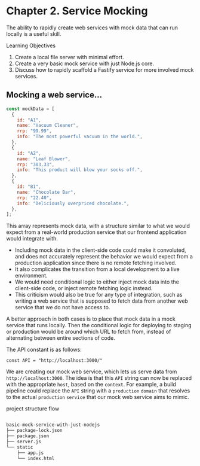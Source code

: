 # Chapter 2. Service Mocking

The ability to rapidly create web services with mock data that can run locally is a useful skill.

Learning Objectives

1. Create a local file server with minimal effort.
2. Create a very basic mock service with just Node.js core.
3. Discuss how to rapidly scaffold a Fastify service for more involved mock services.

## Mocking a web service...

```js
const mockData = [
  {
    id: "A1",
    name: "Vacuum Cleaner",
    rrp: "99.99",
    info: "The most powerful vacuum in the world.",
  },
  {
    id: "A2",
    name: "Leaf Blower",
    rrp: "303.33",
    info: "This product will blow your socks off.",
  },
  {
    id: "B1",
    name: "Chocolate Bar",
    rrp: "22.40",
    info: "Deliciously overpriced chocolate.",
  },
];
```

This array represents mock data, with a structure similar to what we would expect from a real-world production service that our frontend application would integrate with.

- Including mock data in the client-side code could make it convoluted, and does not accurately represent the behavior we would expect from a production application since there is no remote fetching involved.
- It also complicates the transition from a local development to a live environment.
- We would need conditional logic to either inject mock data into the client-side code, or inject remote fetching logic instead.
- This criticism would also be true for any type of integration, such as writing a web service that is supposed to fetch data from another web service that we do not have access to.

A better approach in both cases is to place that mock data in a mock service that runs locally. Then the conditional logic for deploying to staging or production would be around which URL to fetch from, instead of alternating between entire sections of code.


The API constant is as follows:

`const API = "http://localhost:3000/"`

We are creating our mock web service, which lets us serve data from `http://localhost:3000`. 
The idea is that this `API` string can now be replaced with the appropriate `host`, based on the `context`. 
For example, a build pipeline could replace the `API` string with a `production` `domain` that resolves to the actual `production` `service` that our mock web service aims to mimic.

project structure flow
```bash

basic-mock-service-with-just-nodejs
├── package-lock.json
├── package.json
├── server.js
└── static
    ├── app.js
    └── index.html
```

